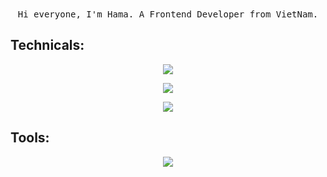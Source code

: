 <div align="center">
  <samp>
Hi everyone, I'm Hama. A Frontend Developer from VietNam.
  </samp>
</div>

## Technicals:
<p align="center">
  <a href="https://skillicons.dev">
    <img src="https://skillicons.dev/icons?i=html,css,sass,js,typescript" />
  </a>
</p>
        <p align="center">
  <a href="https://skillicons.dev">
    <img src="https://skillicons.dev/icons?i=vue,nuxt,react,nextjs,tailwindcss" />
  </a>
</p>
        <p align="center">
  <a href="https://skillicons.dev">
    <img src="https://skillicons.dev/icons?i=nodejs,mongodb" />
  </a>
</p>

## Tools:
<p align="center">
  <a href="https://skillicons.dev">
    <img src="https://skillicons.dev/icons?i=vscode,git,figma,ai,ps,pr" />
  </a>
</p>

